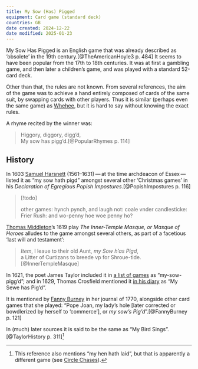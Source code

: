 ```yaml
---
title: My Sow (Has) Pigged
equipment: Card game (standard deck)
countries: GB
date created: 2024-12-22
date modified: 2025-01-23
---
```


<span class="aka">My Sow Has Pigged</span> is an English game that was already described as ‘obsolete’ in the 19th century.[@TheAmericanHoyle3 p. 484] It seems to have been popular from the 17th to 18th centuries.  It was at first a gambling game, and then later a children’s game, and was played with a standard 52-card deck.

Other than that, the rules are not known. From several references, the aim of the game was to achieve a hand entirely composed of cards of the same suit, by swapping cards with other players. Thus it is similar (perhaps even the same game) as [Whehee](games/whehee/whehee.md), but it is hard to say without knowing the exact rules.

A rhyme recited by the winner was:

>  Higgory, diggory, digg’d,\
> My sow has pigg’d.[@PopularRhymes p. 114] 

## History

In 1603 [Samuel Harsnett](https://en.wikipedia.org/wiki/Samuel_Harsnett) (1561–1631) — at the time archdeacon of Essex — listed it as “my sow hath pigd” amongst several other ‘Christmas games’ in his <cite>Declaration of Egregious Popish Impostures</cite>.[@PopishImpostures p. 116]

> [!todo]
>
> other games: hynch pynch, and laugh not: coale vnder candlesticke: Frier Rush: and wo-penny hoe woe penny ho?

[Thomas Middleton](https://en.wikipedia.org/wiki/Thomas_Middleton)’s 1619 play <cite>The Inner-Temple Masque, or Masque of Heroes</cite> alludes to the game amongst several others, as part of a facetious ‘last will and testament’:

> <i>Item</i>, I leaue to their old Aunt, <i>my Sow h’as Pigd</i>,<br/>a Litter of Curtizans to breede vp for Shroue-tide.[@InnerTempleMasque]

In 1621, the poet James Taylor included it in [a list of games](/articles/lists/john-taylor/) as “my-sow-pigg’d”; and in 1629, Thomas Crosfield mentioned it [in his diary](/articles/lists/thomas-crosfield/) as “My Sewe has Pig’d”.

It is mentioned by [Fanny Burney](https://en.wikipedia.org/wiki/Frances_Burney) in her journal of 1770, alongside other card games that she played: “Pope Joan, my lady’s hole [later corrected or bowdlerized by herself to ‘commerce’], or <i>my sow’s Pig’d</i>”.[@FannyBurney p. 121]

In (much) later sources it is said to be the same as “<span class="aka">My Bird Sings</span>”.[@TaylorHistory p.  311][^fn0]


[^fn0]: This reference also mentions “my hen hath laid”, but that is apparently a different game (see [Circle Chases](games/circle-chases/circle-chases.md)).
